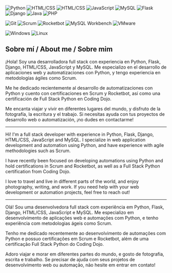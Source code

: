  ![Python](https://img.shields.io/badge/-Python-blue?logo=python&logoColor=white&style=flat)  ![HTML/CSS](https://img.shields.io/badge/-HTML%2FCSS-orange?logo=html5&logoColor=white&style=flat) ![HTML/CSS](https://img.shields.io/badge/-HTML%2FCSS-blue?logo=css3&logoColor=white&style=flat)  ![JavaScript](https://img.shields.io/badge/-JavaScript-yellow?logo=javascript&logoColor=white&style=flat)  ![MySQL](https://img.shields.io/badge/-MySQL-blue?logo=mysql&logoColor=white&style=flat)  ![Flask](https://img.shields.io/badge/-Flask-black?logo=flask&logoColor=white&style=flat)  ![Django](https://img.shields.io/badge/-Django-green?logo=django&logoColor=white&style=flat)  ![Java](https://img.shields.io/badge/-Java-red?logo=java&logoColor=white&style=flat)  ![PHP](https://img.shields.io/badge/-PHP-purple?logo=php&logoColor=white&style=flat)

![Git](https://img.shields.io/badge/-Git-red?logo=git&logoColor=white&style=flat)  ![Scrum](https://img.shields.io/badge/-Scrum-orange?logo=scrum&logoColor=white&style=flat)  ![Rocketbot](https://img.shields.io/badge/-Rocketbot-blue?logo=rocket&logoColor=white&style=flat)  ![MySQL Workbench](https://img.shields.io/badge/-MySQL%20Workbench-blue?logo=mysql&logoColor=white&style=flat)  ![VMware](https://img.shields.io/badge/-VMware-lightgray?logo=vmware&logoColor=white&style=flat)  

![Windows](https://img.shields.io/badge/Windows-Yes-blue)  ![Linux](https://img.shields.io/badge/Linux-Yes-green)



## Sobre mí / About me / Sobre mim

¡Hola! Soy una desarrolladora full stack con experiencia en Python, Flask, Django, HTML/CSS, JavaScript y MySQL. Me especializo en el desarrollo de aplicaciones web y automatizaciones con Python, y tengo experiencia en metodologías ágiles como Scrum.

Me he dedicado recientemente al desarrollo de automatizaciones con Python y cuento con certificaciones en Scrum y Rocketbot, así como una certificación de Full Stack Python en Coding Dojo.

Me encanta viajar y vivir en diferentes lugares del mundo, y disfruto de la fotografía, la escritura y el trabajo. Si necesitas ayuda con tus proyectos de desarrollo web o automatización, ¡no dudes en contactarme!

---

Hi! I'm a full stack developer with experience in Python, Flask, Django, HTML/CSS, JavaScript and MySQL. I specialize in web application development and automation using Python, and have experience with agile methodologies such as Scrum.

I have recently been focused on developing automations using Python and hold certifications in Scrum and Rocketbot, as well as a Full Stack Python certification from Coding Dojo.

I love to travel and live in different parts of the world, and enjoy photography, writing, and work. If you need help with your web development or automation projects, feel free to reach out!

---

Olá! Sou uma desenvolvedora full stack com experiência em Python, Flask, Django, HTML/CSS, JavaScript e MySQL. Me especializo em desenvolvimento de aplicações web e automações com Python, e tenho experiência com metodologias ágeis como Scrum.

Tenho me dedicado recentemente ao desenvolvimento de automações com Python e possuo certificações em Scrum e Rocketbot, além de uma certificação Full Stack Python do Coding Dojo.

Adoro viajar e morar em diferentes partes do mundo, e gosto de fotografia, escrita e trabalho. Se precisar de ajuda com seus projetos de desenvolvimento web ou automação, não hesite em entrar em contato!
